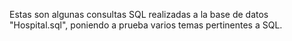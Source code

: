 Estas son algunas consultas SQL realizadas a la base de datos "Hospital.sql", poniendo a prueba varios temas pertinentes a SQL.
